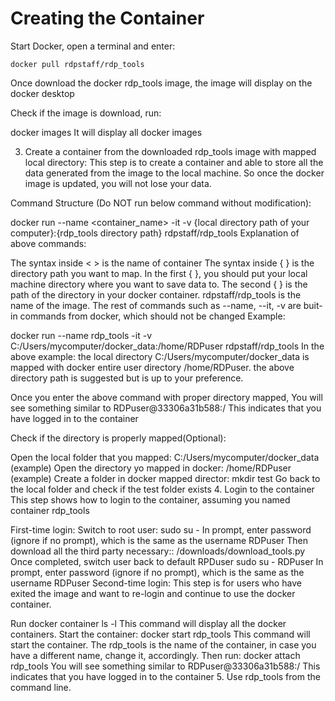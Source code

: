 # Creating the Container

Start Docker, open a terminal and enter:  

```
docker pull rdpstaff/rdp_tools
```

Once download the docker rdp_tools image, the image will display on the docker desktop

Check if the image is download, run:

docker images
It will display all docker images

3. Create a container from the downloaded rdp_tools image with mapped local directory:
This step is to create a container and able to store all the data generated from the image to the local machine. So once the docker image is updated, you will not lose your data.

Command Structure (Do NOT run below command without modification):

docker run --name <container_name> -it -v {local directory path of your computer}:{rdp_tools directory path} rdpstaff/rdp_tools
Explanation of above commands:

The syntax inside < > is the name of container
The syntax inside { } is the directory path you want to map.
In the first { }, you should put your local machine directory where you want to save data to.
The second { } is the path of the directory in your docker container.
rdpstaff/rdp_tools is the name of the image.
The rest of commands such as --name, --it, -v are buit-in commands from docker, which should not be changed
Example:

docker run --name rdp_tools -it -v C:/Users/mycomputer/docker_data:/home/RDPuser rdpstaff/rdp_tools
In the above example: the local directory C:/Users/mycomputer/docker_data is mapped with docker entire user directory /home/RDPuser. the above directory path is suggested but is up to your preference.

Once you enter the above command with proper directory mapped, You will see something similar to RDPuser@33306a31b588:/
This indicates that you have logged in to the container

Check if the directory is properly mapped(Optional):

Open the local folder that you mapped: C:/Users/mycomputer/docker_data (example)
Open the directory yo mapped in docker: /home/RDPuser (example)
Create a folder in docker mapped director: mkdir test
Go back to the local folder and check if the test folder exists
4. Login to the container
This step shows how to login to the container, assuming you named container rdp_tools

First-time login:
Switch to root user:
sudo su -
In prompt, enter password (ignore if no prompt), which is the same as the username
RDPuser
Then download all the third party necessary::
/downloads/download_tools.py
Once completed, switch user back to default RPDuser
sudo su - RDPuser
In prompt, enter password (ignore if no prompt), which is the same as the username
RDPuser
Second-time login:
This step is for users who have exited the image and want to re-login and continue to use the docker container.

Run
docker container ls -l
This command will display all the docker containers.
Start the container:
docker start rdp_tools
This command will start the container. The rdp_tools is the name of the container, in case you have a different name, change it, accordingly.
Then run:
docker attach rdp_tools 
You will see something similar to RDPuser@33306a31b588:/ This indicates that you have logged in to the container
5. Use rdp_tools from the command line.
